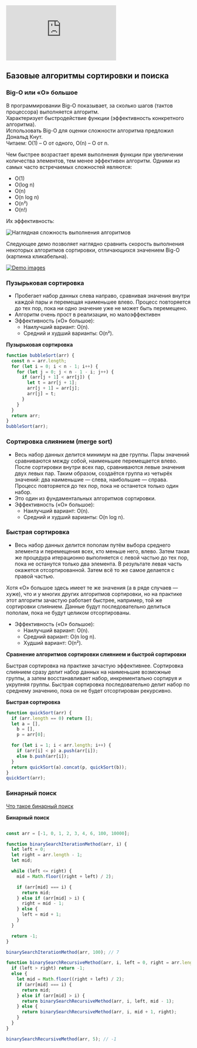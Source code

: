 ![Оригигальный репозиторий RSschool](https://github.com/rolling-scopes-school/tasks/blob/master/tasks/materials/algorithms.md)

## Базовые алгоритмы сортировки и поиска

### Big-О или «О» большое
В программировании Big-О показывает, за сколько шагов (тактов процессора) выполняется алгоритм.\
Характеризует быстродействие функции (эффективность конкретного алгоритма).\
Использовать Big-О для оценки сложности алгоритма предложил Дональд Кнут.\
Читаем: О(1) – О от одного, О(n) – О от n.

Чем быстрее возрастает время выполнения функции при увеличении количества элементов, тем менее эффективен алгоритм. Одними из самых часто встречаемых сложностей являются:

- О(1)
- O(log n)
- O(n)
- O(n log n)
- O(n²)
- O(n!)

Их эффективность:

![Наглядная сложность выполнения алгоритмов](images/big-o.png)

Следующее демо позволяет наглядно сравнить скорость выполнения некоторых алгоритмов сортировки, отличающихся значением Big-О (картинка кликабельна).

[![Demo images](images/algoritms-timer-demo.png)](https://algorithms-timer-demo.netlify.app/)

### Пузырьковая сортировка
- Пробегает набор данных слева направо, сравнивая значения внутри каждой пары и перемещая наименьшее влево.
  Процесс повторяется до тех пор, пока ни одно значение уже не может быть перемещено.
- Алгоритм очень прост в реализации, но малоэффективен
- Эффективность («О» большое):
  - Наилучший вариант: O(n).
  - Средний и худший варианты: O(n²).

**Пузырьковая сортировка**

```js
function bubbleSort(arr) {
  const n = arr.length;
  for (let i = 0; i < n - 1; i++) {
    for (let j = 0; j < n - 1 - i; j++) {
      if (arr[j + 1] < arr[j]) {
        let t = arr[j + 1];
        arr[j + 1] = arr[j];
        arr[j] = t;
      }
    }
  }
  return arr;
}
bubbleSort(arr);
```

### Сортировка слиянием (merge sort)
- Весь набор данных делится минимум на две группы.
  Пары значений сравниваются между собой, наименьшее перемещается влево.
  После сортировки внутри всех пар, сравниваются левые значения двух левых пар. Таким образом, создаётся группа из четырёх значений: два наименьшие — слева, наибольшие — справа.
  Процесс повторяется до тех пор, пока не останется только один набор.
- Это один из фундаментальных алгоритмов сортировки.
- Эффективность («О» большое):
  - Наилучший вариант: O(n).
  - Средний и худший варианты: O(n log n).

### Быстрая сортировка
- Весь набор данных делится пополам путём выбора среднего элемента и перемещения всех, кто меньше него, влево.
  Затем такая же процедура итерационно выполняется с левой частью до тех пор, пока не останутся только два элемента. В результате левая часть окажется отсортированной.
  Затем всё то же самое делается с правой частью.

Хотя «О» большое здесь имеет те же значения (а в ряде случаев — хуже), что и у многих других алгоритмов сортировки, но на практике этот алгоритм зачастую работает быстрее, например, той же сортировки слиянием.
Данные будут последовательно делиться пополам, пока не будут целиком отсортированы.

- Эффективность («О» большое):
  - Наилучший вариант: O(n).
  - Средний вариант: O(n log n).
  - Худший вариант: O(n²).

**Сравнение алгоритмов сортировки слиянием и быстрой сортировки**

Быстрая сортировка на практике зачастую эффективнее.
Сортировка слиянием сразу делит набор данных на наименьшие возможные группы, а затем восстанавливает набор, инкрементально сортируя и укрупняя группы.
Быстрая сортировка последовательно делит набор по среднему значению, пока он не будет отсортирован рекурсивно.

**Быстрая сортировка**
```js
function quickSort(arr) {
  if (arr.length == 0) return [];
  let a = [],
    b = [],
    p = arr[0];

  for (let i = 1; i < arr.length; i++) {
    if (arr[i] < p) a.push(arr[i]);
    else b.push(arr[i]);
  }
  return quickSort(a).concat(p, quickSort(b));
}
quickSort(arr);
```

### Бинарный поиск

[Что такое бинарный поиск](https://youtu.be/9EmO9_MK1gQ?t=34)

**Бинарный поиск**
```js

const arr = [-1, 0, 1, 2, 3, 4, 6, 100, 10000];

function binarySearchIterationMethod(arr, i) {
  let left = 0;
  let right = arr.length - 1;
  let mid;

  while (left <= right) {
    mid = Math.floor((right + left) / 2);

    if (arr[mid] === i) {
      return mid;
    } else if (arr[mid] > i) {
      right = mid - 1;
    } else {
      left = mid + 1;
    }
  }

  return -1;
}

binarySearchIterationMethod(arr, 100); // 7

function binarySearchRecursiveMethod(arr, i, left = 0, right = arr.length - 1) {
  if (left > right) return -1;
  else {
    let mid = Math.floor((right + left) / 2);
    if (arr[mid] === i) {
      return mid;
    } else if (arr[mid] > i) {
      return binarySearchRecursiveMethod(arr, i, left, mid - 1);
    } else {
      return binarySearchRecursiveMethod(arr, i, mid + 1, right);
    }
  }
}

binarySearchRecursiveMethod(arr, 5); // -1

```
